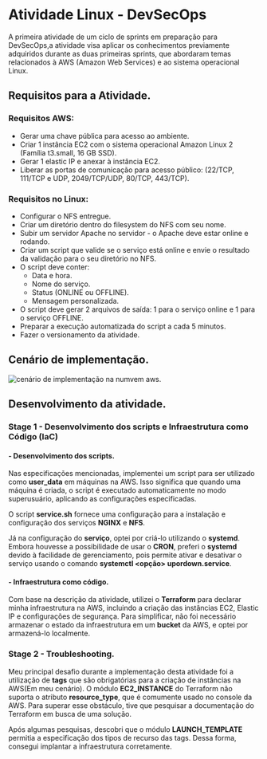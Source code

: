 # Atividade Linux - DevSecOps
A primeira atividade de um ciclo de sprints em preparação para DevSecOps,a atividade visa aplicar os conhecimentos previamente adquiridos durante as duas primeiras sprints, que abordaram temas relacionados à AWS (Amazon Web Services) e ao sistema operacional Linux.

## Requisitos para a Atividade.

### Requisitos AWS:
- Gerar uma chave pública para acesso ao ambiente.
- Criar 1 instância EC2 com o sistema operacional Amazon Linux 2 (Família t3.small, 16 GB SSD).
- Gerar 1 elastic IP e anexar à instância EC2.
- Liberar as portas de comunicação para acesso público: (22/TCP, 111/TCP e UDP, 2049/TCP/UDP, 80/TCP, 443/TCP).

### Requisitos no Linux:
- Configurar o NFS entregue.
- Criar um diretório dentro do filesystem do NFS com seu nome.
- Subir um servidor Apache no servidor - o Apache deve estar online e rodando.
- Criar um script que valide se o serviço está online e envie o resultado da validação para o seu diretório no NFS.
- O script deve conter:
  - Data e hora.
  - Nome do serviço.
  - Status (ONLINE ou OFFLINE).
  - Mensagem personalizada.
- O script deve gerar 2 arquivos de saída: 1 para o serviço online e 1 para o serviço OFFLINE.
- Preparar a execução automatizada do script a cada 5 minutos.
- Fazer o versionamento da atividade.

## Cenário de implementação.
<img src="assets/Cenário.svg" alt="cenário de implementação na numvem aws.">

## Desenvolvimento da atividade.
### Stage 1 - Desenvolvimento dos scripts e Infraestrutura como Código (IaC)
#### - Desenvolvimento dos scripts.
Nas especificações mencionadas, implementei um script para ser utilizado como **user_data** em máquinas na AWS. Isso significa que quando uma máquina é criada, o script é executado automaticamente no modo superusuário, aplicando as configurações especificadas.

O script **service.sh** fornece uma configuração para a instalação e configuração dos serviços **NGINX** e **NFS**. 

Já na configuração do **serviço**, optei por criá-lo utilizando o **systemd**. Embora houvesse a possibilidade de usar o **CRON**, preferi o **systemd** devido à facilidade de gerenciamento, pois permite ativar e desativar o serviço usando o comando **systemctl <opção> upordown.service**.

#### - Infraestrutura como código.
Com base na descrição da atividade, utilizei o **Terraform** para declarar minha infraestrutura na AWS, incluindo a criação das instâncias EC2, Elastic IP e configurações de segurança. Para simplificar, não foi necessário armazenar o estado da infraestrutura em um **bucket** da AWS, e optei por armazená-lo localmente.
### Stage 2 - Troubleshooting. 
Meu principal desafio durante a implementação desta atividade foi a utilização de **tags** que são obrigatórias para a criação de instâncias na AWS(Em meu cenário). O módulo **EC2_INSTANCE** do Terraform não suporta o atributo **resource_type**, que é comumente usado no console da AWS. Para superar esse obstáculo, tive que pesquisar a documentação do Terraform em busca de uma solução.

Após algumas pesquisas, descobri que o módulo **LAUNCH_TEMPLATE** permitia a especificação dos tipos de recurso das tags. Dessa forma, consegui implantar a infraestrutura corretamente.
